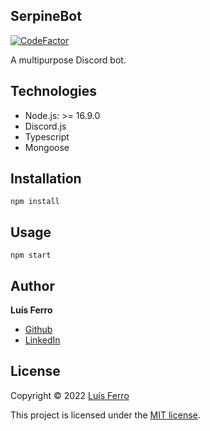 ## SerpineBot

[![CodeFactor](https://www.codefactor.io/repository/github/serpin3/serpinebot/badge)](https://www.codefactor.io/repository/github/serpin3/serpinebot)

A multipurpose Discord bot.

## Technologies

-   Node.js: >= 16.9.0
-   Discord.js
-   Typescript
-   Mongoose

## Installation

```
npm install
```

## Usage

```
npm start
```

## Author

**Luís Ferro**

-   [Github](https://github.com/luferro)
-   [LinkedIn](https://www.linkedin.com/in/luis-ferro/)

## License

Copyright © 2022 [Luís Ferro](https://github.com/luferro)

This project is licensed under the [MIT license](LICENSE).
